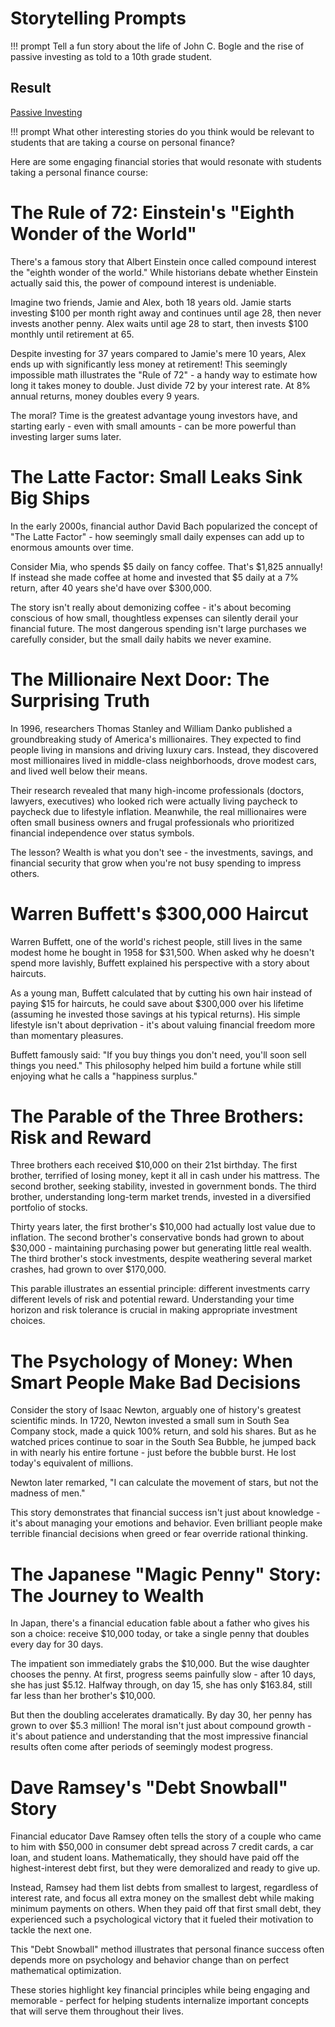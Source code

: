 # Storytelling Prompts

!!! prompt
    Tell a fun story about the life of John C. Bogle and the rise of passive investing as told to a 10th grade student.

## Result

[Passive Investing](../stories/passive-investing.md)

!!! prompt
    What other interesting stories do you think would be relevant to students that are taking a course on personal finance?

Here are some engaging financial stories that would resonate with students taking a personal finance course:

# The Rule of 72: Einstein's "Eighth Wonder of the World"

There's a famous story that Albert Einstein once called compound interest the "eighth wonder of the world." While historians debate whether Einstein actually said this, the power of compound interest is undeniable.

Imagine two friends, Jamie and Alex, both 18 years old. Jamie starts investing $100 per month right away and continues until age 28, then never invests another penny. Alex waits until age 28 to start, then invests $100 monthly until retirement at 65.

Despite investing for 37 years compared to Jamie's mere 10 years, Alex ends up with significantly less money at retirement! This seemingly impossible math illustrates the "Rule of 72" - a handy way to estimate how long it takes money to double. Just divide 72 by your interest rate. At 8% annual returns, money doubles every 9 years.

The moral? Time is the greatest advantage young investors have, and starting early - even with small amounts - can be more powerful than investing larger sums later.

# The Latte Factor: Small Leaks Sink Big Ships

In the early 2000s, financial author David Bach popularized the concept of "The Latte Factor" - how seemingly small daily expenses can add up to enormous amounts over time.

Consider Mia, who spends $5 daily on fancy coffee. That's $1,825 annually! If instead she made coffee at home and invested that $5 daily at a 7% return, after 40 years she'd have over $300,000.

The story isn't really about demonizing coffee - it's about becoming conscious of how small, thoughtless expenses can silently derail your financial future. The most dangerous spending isn't large purchases we carefully consider, but the small daily habits we never examine.

# The Millionaire Next Door: The Surprising Truth

In 1996, researchers Thomas Stanley and William Danko published a groundbreaking study of America's millionaires. They expected to find people living in mansions and driving luxury cars. Instead, they discovered most millionaires lived in middle-class neighborhoods, drove modest cars, and lived well below their means.

Their research revealed that many high-income professionals (doctors, lawyers, executives) who looked rich were actually living paycheck to paycheck due to lifestyle inflation. Meanwhile, the real millionaires were often small business owners and frugal professionals who prioritized financial independence over status symbols.

The lesson? Wealth is what you don't see - the investments, savings, and financial security that grow when you're not busy spending to impress others.

# Warren Buffett's $300,000 Haircut

Warren Buffett, one of the world's richest people, still lives in the same modest home he bought in 1958 for $31,500. When asked why he doesn't spend more lavishly, Buffett explained his perspective with a story about haircuts.

As a young man, Buffett calculated that by cutting his own hair instead of paying $15 for haircuts, he could save about $300,000 over his lifetime (assuming he invested those savings at his typical returns). His simple lifestyle isn't about deprivation - it's about valuing financial freedom more than momentary pleasures.

Buffett famously said: "If you buy things you don't need, you'll soon sell things you need." This philosophy helped him build a fortune while still enjoying what he calls a "happiness surplus."

# The Parable of the Three Brothers: Risk and Reward

Three brothers each received $10,000 on their 21st birthday. The first brother, terrified of losing money, kept it all in cash under his mattress. The second brother, seeking stability, invested in government bonds. The third brother, understanding long-term market trends, invested in a diversified portfolio of stocks.

Thirty years later, the first brother's $10,000 had actually lost value due to inflation. The second brother's conservative bonds had grown to about $30,000 - maintaining purchasing power but generating little real wealth. The third brother's stock investments, despite weathering several market crashes, had grown to over $170,000.

This parable illustrates an essential principle: different investments carry different levels of risk and potential reward. Understanding your time horizon and risk tolerance is crucial in making appropriate investment choices.

# The Psychology of Money: When Smart People Make Bad Decisions

Consider the story of Isaac Newton, arguably one of history's greatest scientific minds. In 1720, Newton invested a small sum in South Sea Company stock, made a quick 100% return, and sold his shares. But as he watched prices continue to soar in the South Sea Bubble, he jumped back in with nearly his entire fortune - just before the bubble burst. He lost today's equivalent of millions.

Newton later remarked, "I can calculate the movement of stars, but not the madness of men."

This story demonstrates that financial success isn't just about knowledge - it's about managing your emotions and behavior. Even brilliant people make terrible financial decisions when greed or fear override rational thinking.

# The Japanese "Magic Penny" Story: The Journey to Wealth

In Japan, there's a financial education fable about a father who gives his son a choice: receive $10,000 today, or take a single penny that doubles every day for 30 days.

The impatient son immediately grabs the $10,000. But the wise daughter chooses the penny. At first, progress seems painfully slow - after 10 days, she has just $5.12. Halfway through, on day 15, she has only $163.84, still far less than her brother's $10,000.

But then the doubling accelerates dramatically. By day 30, her penny has grown to over $5.3 million! The moral isn't just about compound growth - it's about patience and understanding that the most impressive financial results often come after periods of seemingly modest progress.

# Dave Ramsey's "Debt Snowball" Story

Financial educator Dave Ramsey often tells the story of a couple who came to him with $50,000 in consumer debt spread across 7 credit cards, a car loan, and student loans. Mathematically, they should have paid off the highest-interest debt first, but they were demoralized and ready to give up.

Instead, Ramsey had them list debts from smallest to largest, regardless of interest rate, and focus all extra money on the smallest debt while making minimum payments on others. When they paid off that first small debt, they experienced such a psychological victory that it fueled their motivation to tackle the next one.

This "Debt Snowball" method illustrates that personal finance success often depends more on psychology and behavior change than on perfect mathematical optimization.

These stories highlight key financial principles while being engaging and memorable - perfect for helping students internalize important concepts that will serve them throughout their lives.
